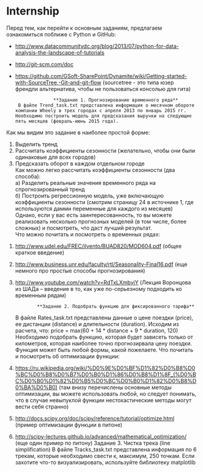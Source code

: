 # Internship  
Перед тем, как перейти к основным заданиям, предлагаем ознакомиться поближе с Python и GitHub:  
- http://www.datacommunitydc.org/blog/2013/07/python-for-data-analysis-the-landscape-of-tutorials  
- http://git-scm.com/doc  
- https://github.com/GSoft-SharePoint/Dynamite/wiki/Getting-started-with-SourceTree,-Git-and-git-flow (sourcetree - это типа юзер френдли альтернатива, чтобы не пользоваться консолью для гита)  
  
					**Задание 1. Прогнозирование временного ряда**    
       В файле Trend_task.txt представлена информация о месячном обороте компании Wheely в трех городах с апреля 2013 по январь 2015 гг. Необходимо построить модель для предсказания выручки на следующие пять месяцев (февраль-июнь 2015 года).  
Как мы видим это задание в наиболее простой форме:  
1. Выделить тренд  
2. Рассчитать коэффициенты сезонности (желательно, чтобы они были одинаковые для всех городов)  
3. Предсказать оборот в каждом отдельном городе  
Как можно легко рассчитать коэффициенты сезонности (два способа):  
а) Разделить реальные значения временного ряда на спрогнозированный тренд  
б) Построить регрессионную модель, уже включающую коэффициенты сезонности (смотрим страницу 24 в источнике 1, где используются дамми переменные для каждого из месяцев)  
Однако, если у вас есть заинтересованность, то вы можете реализовать несколько прогнозных моделей (в том числе, более сложных) и посмотреть, что даст лучший результат.  
Что можно почитать и посмотреть о временных рядах:  
1)	http://www.udel.edu/FREC/ilvento/BUAD820/MOD604.pdf (общее краткое введение)  
2)	http://www.business.unr.edu/faculty/rtl/Seasonality-Final16.pdf (еще немного про простые способы прогнозирования)  
3)	http://www.youtube.com/watch?v=RdTxLXmbvjY (Лекция Воронцова из ШАДа – введение в то, как уже по-серьезному подходить ко временным рядам)  
  
				**Задание 2. Подобрать функцию для фиксированного тарифа**  
	В файле Rates_task.txt представлены данные о цене поездки (price), ее дистанции (distance) и длительности (duration). Исходим из расчета, что:
					price = max(60 + 14 * distance + 9 * duration, 120)
Необходимо подобрать функцию, которая будет зависеть только от километров, которая наиболее точно прогнозирвала цену поездки.
Функция может быть любой формы, какой пожелаете.
Что почитать и посмотреть об оптимизации функции:
1)	https://ru.wikipedia.org/wiki/%D0%9E%D0%BF%D1%82%D0%B8%D0%BC%D0%B8%D0%B7%D0%B0%D1%86%D0%B8%D1%8F_(%D0%BC%D0%B0%D1%82%D0%B5%D0%BC%D0%B0%D1%82%D0%B8%D0%BA%D0%B0) (там внизу перечислены основные методы оптимизации, вы можете использовать любой, но следует понимать, что в случае невыпуклой функции нестохастические методы могут вести себя странно)
2)	http://docs.scipy.org/doc/scipy/reference/tutorial/optimize.html (пример оптимизации функции в питоне)
3)	http://scipy-lectures.github.io/advanced/mathematical_optimization/ (еще один пример по питону)
Задание 3. Чистка трека (line simplification)
	В файле Tracks_task.txt представлена информация по 6 трекам, которые необходимо свести к, максимум, 250 точкам.
Если захотите что-то визуализировать, используйте библиотеку matplotlib
